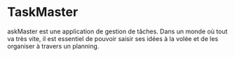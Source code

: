 # TaskMaster
askMaster est une application de gestion de tâches. Dans un monde où tout va très vite, il est essentiel de pouvoir saisir ses idées à la volée et de les organiser à travers un planning.
